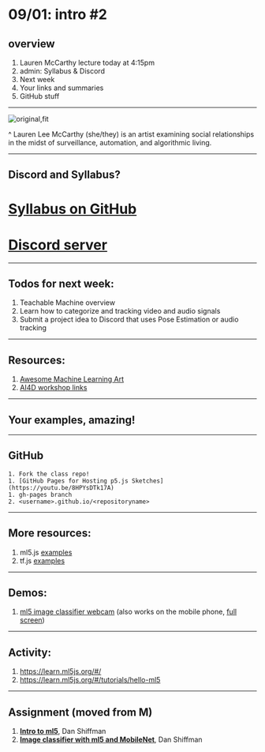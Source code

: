 # 09/01: intro #2

## overview

1. Lauren McCarthy lecture today at 4:15pm
2. admin: Syllabus & Discord
3. Next week
4. Your links and summaries
5. GitHub stuff


---
![original,fit](https://www.evernote.com/l/ADN9bwgt_mJFA5sv5aUQLaLEiUQ-YgXbjxkB/image.png)

^ Lauren Lee McCarthy (she/they) is an artist examining social relationships in the midst of surveillance, automation, and algorithmic living. 

---

## Discord and Syllabus?

# [Syllabus on GitHub](https://github.com/scrippscollege/MS_038_F21)
# [Discord server](https://discord.gg/tCwCTrfR)

---

## Todos for next week:

1. Teachable Machine overview
2. Learn how to categorize and tracking video and audio signals
3. Submit a project idea to Discord that uses Pose Estimation or audio tracking

---

## Resources:

1. [Awesome Machine Learning Art](https://github.com/vibertthio/awesome-machine-learning-art)  
2. [AI4D workshop links](https://github.com/mmattyg/AI4D)


---
## Your examples, amazing!


---
## GitHub

	1. Fork the class repo!
	1. [GitHub Pages for Hosting p5.js Sketches](https://youtu.be/8HPYsDTk17A)
	1. gh-pages branch
	2. <username>.github.io/<repositoryname>




---

## More resources:

1. ml5.js  [examples](https://github.com/ml5js/ml5-examples)  
2. tf.js  [examples](https://github.com/tensorflow/tfjs-examples)  


---


## Demos:


1.  [ml5 image classifier webcam](https://editor.p5js.org/yining/sketches/TKI4SkqM5) (also works on the  mobile phone, [full screen](https://editor.p5js.org/yining/full/TKI4SkqM5))



---

## Activity:

1. https://learn.ml5js.org/#/
2. https://learn.ml5js.org/#/tutorials/hello-ml5



---

## Assignment (moved from M)

1. [**Intro to ml5**](https://www.youtube.com/watch?v=yNkAuWz5lnY), Dan Shiffman
2.  [**Image classifier with ml5 and MobileNet**](https://www.youtube.com/watch?v=yNkAuWz5lnY), Dan Shiffman

